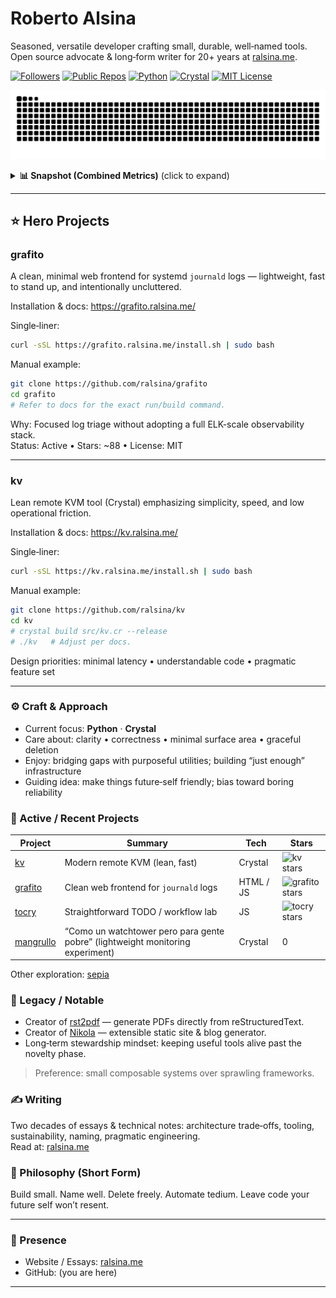 # Roberto Alsina

Seasoned, versatile developer crafting small, durable, well‑named tools.  
Open source advocate & long‑form writer for 20+ years at [ralsina.me](https://ralsina.me).

[![Followers](https://img.shields.io/github/followers/ralsina?label=Followers&logo=github&style=flat&color=1f6feb&labelColor=0d1117)](https://github.com/ralsina)
[![Public Repos](https://img.shields.io/badge/Public%20Repos-browse-1f6feb?style=flat&labelColor=0d1117)](https://github.com/ralsina?tab=repositories&sort=stargazers)
[![Python](https://img.shields.io/badge/Python-3776AB?logo=python&logoColor=white&style=flat&labelColor=0d1117)](https://www.python.org/)
[![Crystal](https://img.shields.io/badge/Crystal-000000?logo=crystal&logoColor=white&style=flat&labelColor=0d1117)](https://crystal-lang.org/)
[![MIT License](https://img.shields.io/badge/License-MIT-2ea043?style=flat&labelColor=0d1117)](https://opensource.org/license/mit/)

<!-- Animated contribution banner (light/dark aware once workflow + output branch exist) -->
<p align="center">
  <picture>
    <source media="(prefers-color-scheme: dark)" srcset="https://raw.githubusercontent.com/ralsina/ralsina/output/github-contribution-grid-snake-dark.svg">
    <source media="(prefers-color-scheme: light)" srcset="https://raw.githubusercontent.com/ralsina/ralsina/output/github-contribution-grid-snake.svg">
    <img alt="Animated contribution graph snake" src="https://raw.githubusercontent.com/ralsina/ralsina/output/github-contribution-grid-snake.svg">
  </picture>
</p>

<details>
  <summary><strong>📊 Snapshot (Combined Metrics)</strong> (click to expand)</summary>
  <br>
  <p align="center">
    <img src="./metrics.svg" alt="Combined GitHub metrics (lowlighter)" />
  </p>
  <p align="center"><em>Updated daily via GitHub Actions.</em></p>
</details>

---

## ⭐ Hero Projects

### grafito
A clean, minimal web frontend for systemd `journald` logs — lightweight, fast to stand up, and intentionally uncluttered.

Installation & docs: https://grafito.ralsina.me/

Single‑liner:
```bash
curl -sSL https://grafito.ralsina.me/install.sh | sudo bash
```

Manual example:
```bash
git clone https://github.com/ralsina/grafito
cd grafito
# Refer to docs for the exact run/build command.
```

Why: Focused log triage without adopting a full ELK-scale observability stack.  
Status: Active • Stars: ~88 • License: MIT

---

### kv
Lean remote KVM tool (Crystal) emphasizing simplicity, speed, and low operational friction.

Installation & docs: https://kv.ralsina.me/

Single‑liner:
```bash
curl -sSL https://kv.ralsina.me/install.sh | sudo bash
```

Manual example:
```bash
git clone https://github.com/ralsina/kv
cd kv
# crystal build src/kv.cr --release
# ./kv   # Adjust per docs.
```

Design priorities: minimal latency • understandable code • pragmatic feature set

---

### ⚙️ Craft & Approach

- Current focus: **Python** · **Crystal**  
- Care about: clarity • correctness • minimal surface area • graceful deletion  
- Enjoy: bridging gaps with purposeful utilities; building “just enough” infrastructure  
- Guiding idea: make things future‑self friendly; bias toward boring reliability  

### 🚧 Active / Recent Projects

| Project | Summary | Tech | Stars |
|---------|---------|------|-------|
| [kv](https://github.com/ralsina/kv) | Modern remote KVM (lean, fast) | Crystal | ![kv stars](https://img.shields.io/github/stars/ralsina/kv?style=flat&label=&color=1f6feb) |
| [grafito](https://github.com/ralsina/grafito) | Clean web frontend for `journald` logs | HTML / JS | ![grafito stars](https://img.shields.io/github/stars/ralsina/grafito?style=flat&label=&color=1f6feb) |
| [tocry](https://github.com/ralsina/tocry) | Straightforward TODO / workflow lab | JS | ![tocry stars](https://img.shields.io/github/stars/ralsina/tocry?style=flat&label=&color=1f6feb) |
| [mangrullo](https://github.com/ralsina/mangrullo) | “Como un watchtower pero para gente pobre” (lightweight monitoring experiment) | Crystal | 0 |

Other exploration: [sepia](https://github.com/ralsina/sepia)

### 🧭 Legacy / Notable

- Creator of [rst2pdf](https://github.com/rst2pdf/rst2pdf) — generate PDFs directly from reStructuredText.
- Creator of [Nikola](https://github.com/getnikola/nikola) — extensible static site & blog generator.
- Long‑term stewardship mindset: keeping useful tools alive past the novelty phase.

> Preference: small composable systems over sprawling frameworks.

### ✍️ Writing

Two decades of essays & technical notes: architecture trade‑offs, tooling, sustainability, naming, pragmatic engineering.  
Read at: [ralsina.me](https://ralsina.me)

### 🧪 Philosophy (Short Form)

Build small. Name well. Delete freely. Automate tedium. Leave code your future self won’t resent.

---

### 🔗 Presence

- Website / Essays: [ralsina.me](https://ralsina.me)
- GitHub: (you are here)

---

<!-- Optional Extended Badges (uncomment if expanding)
<p>
  <a href="https://github.com/rst2pdf/rst2pdf"><img src="https://img.shields.io/github/stars/rst2pdf/rst2pdf?style=flat&label=rst2pdf&color=8957e5&labelColor=0d1117" /></a>
  <a href="https://github.com/getnikola/nikola"><img src="https://img.shields.io/github/stars/getnikola/nikola?style=flat&label=Nikola&color=8957e5&labelColor=0d1117" /></a>
</p>
-->

<!-- One-liner (reuse elsewhere):
Seasoned developer (Python & Crystal) building small durable tools; writing since early 2000s at ralsina.me.
-->

<!--
SETUP NOTES:
Snake: .github/workflows/snake.yml → outputs branch 'output' with snake SVGs.
Metrics: .github/workflows/metrics.yml → commits metrics.svg to default branch (requires METRICS_TOKEN secret if default token insufficient).
-->
